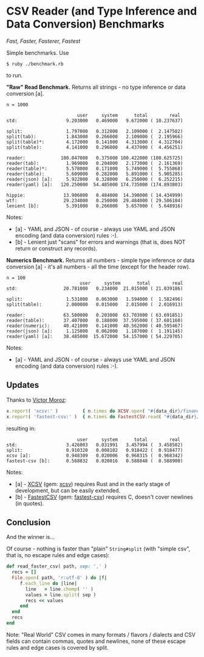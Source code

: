 # CSV Reader (and Type Inference and Data Conversion) Benchmarks


_Fast, Faster, Fasterer, Fastest_


Simple benchmarks.
Use

    $ ruby ./benchmark.rb

to run.



**"Raw" Read Benchmark.**  Returns all strings - no type inference or data conversion [a].


```
n = 1000

                          user     system      total        real
std:                  9.203000   0.469000   9.672000 ( 10.237637)

split:                1.797000   0.312000   2.109000 (  2.147582)
split(tab):           1.843000   0.266000   2.109000 (  2.195966)
split(table)*:        4.172000   0.141000   4.313000 (  4.312704)
split(table):         4.141000   0.296000   4.437000 (  4.456251)

reader:             100.047000   0.375000 100.422000 (100.625725)
reader(tab):          1.969000   0.204000   2.173000 (  2.161369)
reader(table)*:       5.578000   0.171000   5.749000 (  5.755868)
reader(table):        5.609000   0.282000   5.891000 (  5.905285)
reader(json) [a]:     5.922000   0.328000   6.250000 (  6.252215)
reader(yaml) [a]:   120.250000  54.485000 174.735000 (174.893803)

hippie:              13.906000   0.484000  14.390000 ( 14.434999)
wtf:                 29.234000   0.250000  29.484000 ( 29.506184)
lenient [b]:          5.391000   0.266000   5.657000 (  5.648916)
```

Notes:

- [a] - YAML and JSON - of course - always use YAML and JSON encoding (and data conversion) rules :-).
- [b] - Lenient just "scans" for errors and warnings (that is, does NOT return or construct any records).




**Numerics Benchmark.**  Returns all numbers - simple type inference or data conversion [a] - it's all numbers - all the time (except for the header row).


```
n = 100
                           user     system      total        real
std:                 20.781000   0.234000  21.015000 ( 21.039186)

split:                1.531000   0.063000   1.594000 (  1.582496)
split(table):         2.000000   0.015000   2.015000 (  2.016913)

reader:              63.500000   0.203000  63.703000 ( 63.691851)
reader(table):       37.407000   0.188000  37.595000 ( 37.601160)
reader(numeric):     40.421000   0.141000  40.562000 ( 40.595467)
reader(json) [a]:     1.125000   0.062000   1.187000 (  1.191145)
reader(yaml) [a]:    38.485000  15.672000  54.157000 ( 54.229705)
```

Notes:

- [a] - YAML and JSON - of course - always use YAML and JSON encoding (and data conversion) rules :-).




## Updates

Thanks to [Victor Moroz](https://github.com/v66moroz):

``` ruby
x.report( 'xcsv:' )         { n.times do XCSV.open( "#{data_dir}/finance/MSFT.csv", &:to_a); end }
x.report( 'fastest-csv:' )  { n.times do FastestCSV.read( "#{data_dir}/finance/MSFT.csv" ); end }
```

resulting in:

```   
                          user     system      total        real
std:                  3.426003   0.031991   3.457994 (  3.458502)
split:                0.910320   0.008102   0.918422 (  0.918477)
xcsv [a]:             0.948309   0.020006   0.968315 (  0.968342)
fastest-csv [b]:      0.568832   0.020016   0.588848 (  0.588900)
```

Notes:

- [a] - [XCSV](https://github.com/v66moroz/xcsv) (gem: [xcsv](https://rubygems.org/gems/xcsv)) requires Rust and in the early stage of development, but can be easily extended.
- [b] - [FastestCSV](https://github.com/brightcode/fastest-csv) (gem: [fastest-csv](https://rubygems.org/gems/fastest-csv)) requires C, doesn't cover newlines (in quotes).



## Conclusion

And the winner is...


Of course - nothing is faster than "plain" `String#split` (with "simple csv", that is, no escape rules and edge cases):


``` ruby
def read_faster_csv( path, sep: ',' )
  recs = []
  File.open( path, 'r:utf-8' ) do |f|
     f.each_line do |line|
       line   = line.chomp( '' )
       values = line.split( sep )
       recs << values
     end
  end
  recs
end
```


Note: "Real World" CSV comes in many formats / flavors / dialects
and CSV fields can contain commas, quotes and newlines,
none of these escape rules and edge cases is covered by split.
